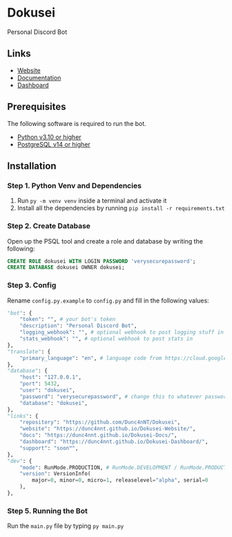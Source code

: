 # Dokusei

Personal Discord Bot

## Links

- [Website](https://dunc4nnt.github.io/Dokusei-Website/)
- [Documentation](https://dunc4nnt.github.io/Dokusei-Docs/)
- [Dashboard](https://dunc4nnt.github.io/Dokusei-Dashboard/)

## Prerequisites

The following software is required to run the bot.

- [Python v3.10 or higher](https://www.python.org/downloads/)
- [PostgreSQL v14 or higher](https://www.postgresql.org/download/)

## Installation

### Step 1. Python Venv and Dependencies

1. Run `py -m venv venv` inside a terminal and activate it
2. Install all the dependencies by running `pip install -r requirements.txt`

### Step 2. Create Database

Open up the PSQL tool and create a role and database by writing the following:

```sql
CREATE ROLE dokusei WITH LOGIN PASSWORD 'verysecurepassword';
CREATE DATABASE dokusei OWNER dokusei;
```


### Step 3. Config

Rename `config.py.example` to `config.py` and fill in the following values:

```py
"bot": {
    "token": "", # your bot's token
    "description": "Personal Discord Bot",
    "logging_webhook": "", # optional webhook to post logging stuff in
    "stats_webhook": "", # optional webhook to post stats in
},
"translate": {
    "primary_language": "en", # language code from https://cloud.google.com/translate/docs/languages
},
"database": {
    "host": "127.0.0.1",
    "port": 5432,
    "user": "dokusei",
    "password": "verysecurepassword", # change this to whatever password  you created
    "database": "dokusei",
},
"links": {
    "repository": "https://github.com/Dunc4nNT/Dokusei",
    "website": "https://dunc4nnt.github.io/Dokusei-Website/",
    "docs": "https://dunc4nnt.github.io/Dokusei-Docs/",
    "dashboard": "https://dunc4nnt.github.io/Dokusei-Dashboard/",
    "support": "soon™",
},
"dev": {
    "mode": RunMode.PRODUCTION, # RunMode.DEVELOPMENT / RunMode.PRODUCTION
    "version": VersionInfo(
        major=0, minor=0, micro=1, releaselevel="alpha", serial=0
    ),
},
```

### Step 5. Running the Bot

Run the `main.py` file by typing `py main.py`

